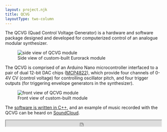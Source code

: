 ```yaml
---
layout: project.njk
title: QCVG
layoutType: two-column
---
```

The QCVG (Quad Control Voltage Generator) is a hardware and software package designed and developed for computerized control of an analogue modular synthesizer.

<figure class="figure-medium">
  <img src="https://s3.amazonaws.com/privatechronology/assets/QCVG_2.jpg" alt="side view of QCVG module" class="flex-half">
  <figcaption>Side view of custom-built Eurorack module</figcaption>
</figure>

The QCVG is comprised of an Arduino Nano microcontroller interfaced to a pair of dual 12-bit DAC chips ([MCP4822](https://www.digikey.com/en/products/base-product/microchip-technology/150/MCP4822/37769)), which provide four channels of 0-4V CV (control voltage) for controlling oscillator pitch, and four trigger outputs (for triggering envelope generators in the synthesizer).

<figure class="figure-body">
  <img src="https://s3.amazonaws.com/privatechronology/assets/QCVG_1.jpg" alt="front view of QCVG module" class="flex-half">
  <figcaption>Front view of custom-built module</figcaption>
</figure>
              
The [software is written in C++](https://github.com/reubenson/qcvg), and an example of music recorded with the QCVG can be heard on [SoundCloud](https://soundcloud.com/reubenson/qcvg-demo-sketch).

<div class="soundcloud-embed">
  <iframe src="https://w.soundcloud.com/player/?url=https%3A//api.soundcloud.com/tracks/209084436&color=666666&show_artwork=false&auto_play=false&hide_related=false&visual=false&show_user=false&show_reposts=false" scrolling="auto" width="100%" height="20px">
  </iframe>
</div>